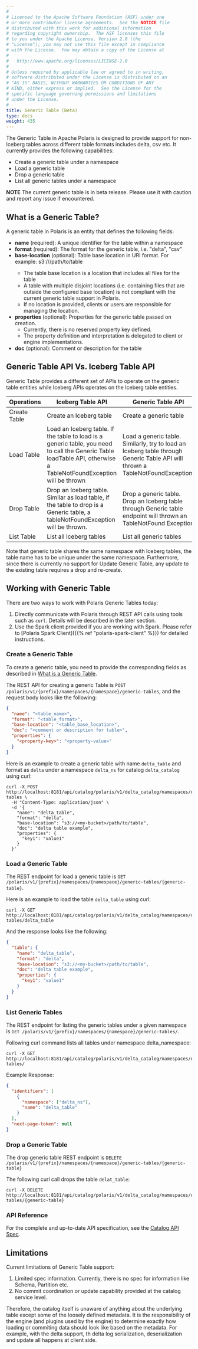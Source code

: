 ```yaml
---
#
# Licensed to the Apache Software Foundation (ASF) under one
# or more contributor license agreements.  See the NOTICE file
# distributed with this work for additional information
# regarding copyright ownership.  The ASF licenses this file
# to you under the Apache License, Version 2.0 (the
# "License"); you may not use this file except in compliance
# with the License.  You may obtain a copy of the License at
#
#   http://www.apache.org/licenses/LICENSE-2.0
#
# Unless required by applicable law or agreed to in writing,
# software distributed under the License is distributed on an
# "AS IS" BASIS, WITHOUT WARRANTIES OR CONDITIONS OF ANY
# KIND, either express or implied.  See the License for the
# specific language governing permissions and limitations
# under the License.
#
title: Generic Table (Beta)
type: docs
weight: 435
---
```


The Generic Table in Apache Polaris is designed to provide support for non-Iceberg tables across different table formats includes delta, csv etc. It currently provides the following capabilities:
- Create a generic table under a namespace
- Load a generic table 
- Drop a generic table
- List all generic tables under a namespace

**NOTE** The current generic table is in beta release. Please use it with caution and report any issue if encountered.

## What is a Generic Table?

A generic table in Polaris is an entity that defines the following fields:

- **name** (required): A unique identifier for the table within a namespace
- **format** (required): The format for the generic table, i.e. "delta", "csv"
- **base-location** (optional): Table base location in URI format. For example: s3://<my-bucket>/path/to/table
  - The table base location is a location that includes all files for the table
  - A table with multiple disjoint locations (i.e. containing files that are outside the configured base location) is not compliant with the current generic table support in Polaris.
  - If no location is provided, clients or users are responsible for managing the location.
- **properties** (optional): Properties for the generic table passed on creation.
  - Currently, there is no reserved property key defined.
  - The property definition and interpretation is delegated to client or engine implementations.
- **doc** (optional): Comment or description for the table

## Generic Table API Vs. Iceberg Table API

Generic Table provides a different set of APIs to operate on the generic table entities while Iceberg APIs operates on
the Iceberg table entities.

| Operations   | **Iceberg Table API**                                                                                                                                               | **Generic Table API**                                                                                                         |
|--------------|---------------------------------------------------------------------------------------------------------------------------------------------------------------------|-------------------------------------------------------------------------------------------------------------------------------|
| Create Table | Create an Iceberg table                                                                                                                                             | Create a generic table                                                                                                        |
| Load Table   | Load an Iceberg table. If the table to load is a generic table, you need to call the Generic Table loadTable API, otherwise a TableNotFoundException will be thrown | Load a generic table. Similarly, try to load an Iceberg table through Generic Table API will thrown a TableNotFoundException. |
| Drop Table   | Drop an Iceberg table. Similar as load table, if the table to drop is a Generic table, a tableNotFoundException will be thrown.                                     | Drop a generic table. Drop an Iceberg table through Generic table endpoint will thrown an TableNotFound Exception             |
| List Table   | List all Iceberg tables                                                                                                                                             | List all generic tables                                                                                                       |

Note that generic table shares the same namespace with Iceberg tables, the table name has to be unique under the same namespace. Furthermore, since
there is currently no support for Update Generic Table, any update to the existing table requires a drop and re-create.

## Working with Generic Table

There are two ways to work with Polaris Generic Tables today:
1) Directly communicate with Polaris through REST API calls using tools such as `curl`. Details will be described in the later section.
2) Use the Spark client provided if you are working with Spark. Please refer to [Polaris Spark Client]({{% ref "polaris-spark-client" %}}) for detailed instructions.

### Create a Generic Table

To create a generic table, you need to provide the corresponding fields as described in [What is a Generic Table](#what-is-a-generic-table).

The REST API for creating a generic Table is `POST /polaris/v1/{prefix}/namespaces/{namespace}/generic-tables`, and the
request body looks like the following:

```json
{
  "name": "<table_name>",
  "format": "<table_format>",
  "base-location": "<table_base_location>",
  "doc": "<comment or description for table>",
  "properties": {
    "<property-key>": "<property-value>"
  }
}
```

Here is an example to create a generic table with name `delta_table` and format as `delta` under a namespace `delta_ns` 
for catalog `delta_catalog` using curl:

```shell
curl -X POST http://localhost:8181/api/catalog/polaris/v1/delta_catalog/namespaces/delta_ns/generic-tables \
  -H "Content-Type: application/json" \
  -d '{
    "name": "delta_table",
    "format": "delta",
    "base-location": "s3://<my-bucket>/path/to/table",
    "doc": "delta table example",
    "properties": {
      "key1": "value1"
    }
  }'
```

### Load a Generic Table
The REST endpoint for load a generic table is `GET /polaris/v1/{prefix}/namespaces/{namespace}/generic-tables/{generic-table}`.

Here is an example to load the table `delta_table` using curl:
```shell
curl -X GET http://localhost:8181/api/catalog/polaris/v1/delta_catalog/namespaces/delta_ns/generic-tables/delta_table
```
And the response looks like the following:
```json
{
  "table": {
    "name": "delta_table",
    "format": "delta",
    "base-location": "s3://<my-bucket>/path/to/table",
    "doc": "delta table example",
    "properties": {
      "key1": "value1"
    }
  }
}
```

### List Generic Tables
The REST endpoint for listing the generic tables under a given 
namespace is `GET /polaris/v1/{prefix}/namespaces/{namespace}/generic-tables/`.

Following curl command lists all tables under namespace delta_namespace:
```shell
curl -X GET http://localhost:8181/api/catalog/polaris/v1/delta_catalog/namespaces/delta_ns/generic-tables/
```
Example Response:
```json
{
  "identifiers": [
    {
      "namespace": ["delta_ns"],
      "name": "delta_table"
    }
  ],
  "next-page-token": null
}
```

### Drop a Generic Table
The drop generic table REST endpoint is `DELETE /polaris/v1/{prefix}/namespaces/{namespace}/generic-tables/{generic-table}`

The following curl call drops the table `delat_table`:
```shell
curl -X DELETE http://localhost:8181/api/catalog/polaris/v1/delta_catalog/namespaces/delta_ns/generic-tables/{generic-table}
```

### API Reference

For the complete and up-to-date API specification, see the [Catalog API Spec](https://editor-next.swagger.io/?url=https://raw.githubusercontent.com/apache/polaris/refs/heads/main/spec/generated/bundled-polaris-catalog-service.yaml).

## Limitations

Current limitations of Generic Table support:
1) Limited spec information. Currently, there is no spec for information like Schema, Partition etc. 
2) No commit coordination or update capability provided at the catalog service level.

Therefore, the catalog itself is unaware of anything about the underlying table except some of the loosely defined metadata. 
It is the responsibility of the engine (and plugins used by the engine) to determine exactly how loading or commiting data
should look like based on the metadata. For example, with the delta support, th delta log serialization, deserialization 
and update all happens at client side.
